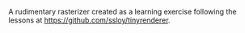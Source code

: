 A rudimentary rasterizer created as a learning exercise following the lessons at https://github.com/ssloy/tinyrenderer.